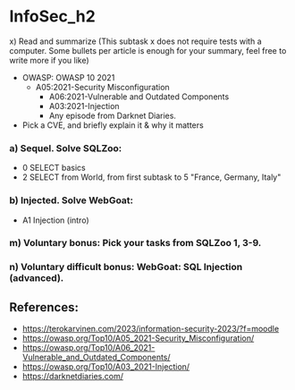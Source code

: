 # InfoSec_h2

x) Read and summarize (This subtask x does not require tests with a computer. Some bullets per article is enough for your summary, feel free to write more if you like)
+ OWASP: OWASP 10 2021
  - A05:2021-Security Misconfiguration
    * A06:2021-Vulnerable and Outdated Components
    * A03:2021-Injection
    * Any episode from Darknet Diaries.
+ Pick a CVE, and briefly explain it & why it matters





### a) Sequel. Solve SQLZoo:
* 0 SELECT basics
* 2 SELECT from World, from first subtask to 5 "France, Germany, Italy"



### b) Injected. Solve WebGoat:
* A1 Injection (intro)




### m) Voluntary bonus: Pick your tasks from SQLZoo 1, 3-9.




### n) Voluntary difficult bonus: WebGoat: SQL Injection (advanced).




## References: 

* https://terokarvinen.com/2023/information-security-2023/?f=moodle
* https://owasp.org/Top10/A05_2021-Security_Misconfiguration/
* https://owasp.org/Top10/A06_2021-Vulnerable_and_Outdated_Components/
* https://owasp.org/Top10/A03_2021-Injection/
* https://darknetdiaries.com/
